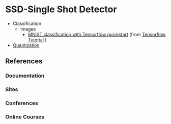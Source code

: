 ﻿# SSD-Single Shot Detector
* Classification
  * Images  
    * [MNIST classification with Tensorflow quickstart](./classification/MNIST_classification_with_tensorflow_quickstart.ipynb) (from [Tensorflow Tutorial](https://www.tensorflow.org/tutorials/quickstart/beginner) )
* [Quantization](./quantization/README.md) 
     
## References

### Documentation

### Sites

### Conferences

### Online Courses
